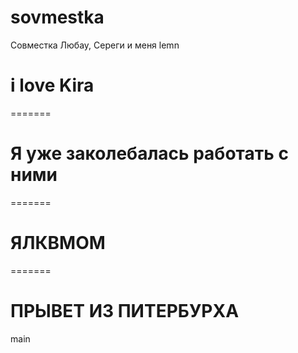 # sovmestka
Совместка Любау, Сереги и меня
 lemn
# i love Kira
=======
# Я уже заколебалась работать с ними
=======
# ЯЛКВМОМ
=======
# ПРЫВЕТ ИЗ ПИТЕРБУРХА
main
